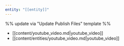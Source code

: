 ```yaml
---
entity: "[[entity]]"
---
```

%% update via "Update Publish Files" template %% 
 
- [[content/youtube_video.md|youtube_video]]
- [[content/entities/youtube_video.md|youtube_video]]
